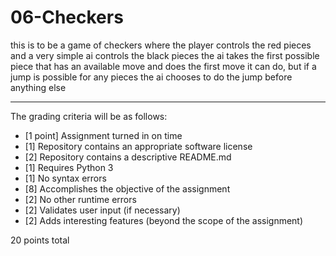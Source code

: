 # 06-Checkers

this is to be a game of checkers where the player controls the red pieces and a very simple ai controls the black pieces
the ai takes the first possible piece that has an available move and does the first move it can do,
but if a jump is possible for any pieces the ai chooses to do the jump before anything else


---

The grading criteria will be as follows:

* [1 point] Assignment turned in on time
* [1] Repository contains an appropriate software license
* [2] Repository contains a descriptive README.md
* [1] Requires Python 3
* [1] No syntax errors
* [8] Accomplishes the objective of the assignment
* [2] No other runtime errors
* [2] Validates user input (if necessary)
* [2] Adds interesting features (beyond the scope of the assignment)

20 points total